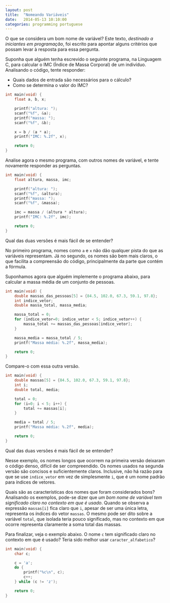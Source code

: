 ```yaml
---
layout: post
title:  "Nomeando Variáveis"
date:   2014-05-13 10:10:00
categories: programming portuguese
---
```



O que se considera um bom nome de variável? Este texto, *destinado a iniciantes em programação*, foi escrito para apontar alguns critérios que possam levar à resposta para essa pergunta.

Suponha que alguém tenha escrevido o seguinte programa, na Linguagem C, para calcular o IMC (Índice de Massa Corporal) de um indivíduo. Analisando o código, tente responder:

- Quais dados de entrada são necessários para o cálculo?
- Como se determina o valor do IMC?

```c++
int main(void) {
	float a, b, x;

	printf("altura: ");
	scanf("%f", &a);
	printf("massa: ");
	scanf("%f", &b);

	x = b / (a * a);
	printf("IMC: %.2f", x);

	return 0;
}
```


Analise agora o mesmo programa, com outros nomes de variável, e tente novamente responder as perguntas.

```c++
int main(void) {
	float altura, massa, imc;

	printf("altura: ");
	scanf("%f", &altura);
	printf("massa: ");
	scanf("%f", &massa);

	imc = massa / (altura * altura);
	printf("IMC: %.2f", imc);

	return 0;
}
```


Qual das duas versões é mais fácil de se entender? 

No primeiro programa, nomes como `a` e `x` não dão qualquer pista do que as variáveis representam. Já no segundo, os nomes são bem mais claros, o que facilita  a compreensão do código, principalmente da parte que contém a fórmula.

Suponhamos agora que alguém implemente o programa abaixo, para calcular a massa média de um conjunto de pessoas.

```c++
int main(void) {
	double massas_das_pessoas[5] = {84.5, 102.0, 67.3, 59.1, 97.8};
	int indice_vetor;
	double massa_total, massa_media;

	massa_total = 0;
	for (indice_vetor=0; indice_vetor < 5; indice_vetor++) {
		massa_total += massas_das_pessoas[indice_vetor];
	}

	massa_media = massa_total / 5;
	printf("Massa média: %.2f", massa_media);

	return 0;
}
```

Compare-o com essa outra versão.

```c++
int main(void) {
	double massas[5] = {84.5, 102.0, 67.3, 59.1, 97.8};
	int i;
	double total, media;

	total = 0;
	for (i=0; i < 5; i++) {
		total += massas[i];
	}

	media = total / 5;
	printf("Massa média: %.2f", media);

	return 0;
}
```

Qual das duas versões é mais fácil de se entender? 

Nesse exemplo, os nomes longos que ocorrem na primeira versão deixaram o código denso, difícil de ser compreendido. Os nomes usados na segunda versão são concisos e suficientemente claros. Inclusive, não há razão para que se use `indice_vetor` em vez de simplesmente `i`, que é um nome padrão para índices de vetores.

Quais são as características dos nomes que foram considerados bons? Analisando os exemplos, pode-se dizer que *um bom nome de variável tem significado claro no contexto em que é usado*. Quando se observa a expressão `massas[i]` fica claro que `i`, apesar de ser uma única letra, representa os índices do vetor `massas`. O mesmo pode ser dito sobre a variável `total`, que isolada teria pouco significado, mas no contexto em que ocorre representa claramente a soma total das massas.

Para finalizar, veja o exemplo abaixo. O nome `c` tem significado claro no contexto em que é usado? Teria sido melhor usar `caracter_alfabetico`?

```c++
int main(void) {
	char c;

	c = 'a';
	do {
		printf("%c\n", c);
		c++;
	} while (c != 'z');

	return 0;
}
```

